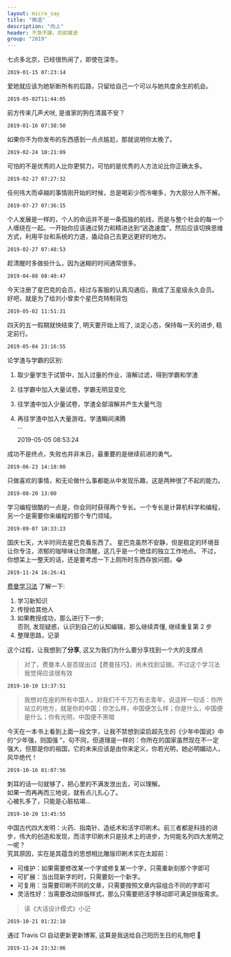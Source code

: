 ```yaml
---
layout: micro_say
title: "微语"
description: "向上"
header: 不急不躁，向前推进
group: "2019"
---
```


七点多北京，已经很热闹了，即使在深冬。  

	2019-01-15 07:23:14

爱她就应该为她斩断所有的后路，只留给自己一个可以与她共度余生的机会。  

	2019-05-02T11:44:05

前方传来几声犬吠, 是谁家的狗在清晨不安？  

	2019-01-16 07:38:50

如果你不为你发布的东西感到一点点尴尬，那就说明你太晚了。  

	2019-02-24 10:21:09

可怕的不是优秀的人比你更努力，可怕的是优秀的人方法论比你正确太多。  

	2019-02-27 07:27:32

任何伟大而卓越的事情刚开始的时候，总是喝彩少而冷嘲多，为大部分人所不解。  

	2019-07-27 07:36:15

个人发展是一样的，个人的命运并不是一条孤独的航线，而是与整个社会的每一个人缠绕在一起。一开始你应该通过努力和精进达到“逃逸速度”，然后应该切换思维方式，利用平台和系统的力道，撬动自己去更远更好的地方。  

	2019-02-27 07:48:53

趁清醒时多做些什么，因为迷糊的时间通常很多。  

	2019-04-08 08:40:47

今天注册了星巴克的会员，经过与客服的认真沟通后，我成了玉星级永久会员。  
好吧，就是为了给刘小曾卖个星巴克特制背包  

	2019-05-02 11:51:31

四天的五一假期就快结束了, 明天要开始上班了, 淡定心态，保持每一天的进步, 稳定前行。  

	2019-05-04 23:16:55

论学渣与学霸的区别:  
1. 取少量学生于试管中，加入过量的作业，溶解过滤，得到学霸和学渣  
2. 往学霸中加入大量试卷，学霸无明显变化  
3. 往学渣中加入少量试卷，学渣全部溶解并产生大量气泡  
4. 再往学渣中加入大量游戏，学渣瞬间沸腾  
...  

	2019-05-05 08:53:24

成功不是终点，失败也并非末日，最重要的是继续前进的勇气。

	2019-06-23 14:18:00

只做喜欢的事情，和无论做什么事都能从中发现乐趣，这是两种很了不起的能力。

	2019-08-20 13:00

学习编程很酷的一点是，你会同时获得两个专长。一个专长是计算机科学和编程，另一个是需要你来编程的那个专门领域。  

	2019-09-07 10:33:23

国庆七天，大半时间去星巴克看东西了。
星巴克虽然不安静，但是稳定的环境音让你专注，浓郁的咖啡味让你清醒，这几乎是一个绝佳的独立工作地点。
不过，你想呆上一整天的话，还是要考虑一下上厕所时东西存放问题。😂

	2019-11-24 16:26:41

[费曼学习法](https://wiki.mbalib.com/wiki/%E8%B4%B9%E6%9B%BC%E5%AD%A6%E4%B9%A0%E6%B3%95) 了解一下:   
1. 学习新知识  
2. 传授给其他人  
3. 如果教授成功，那么进行下一步;  
    否则, 发现疑惑，认识到自己的认知编辑，那么继续弄懂, 继续重复第 2 步  
4. 整理思路，记录  

这个过程，让我想到了**分享**, 这又为我们为什么要分享找到一个大的支撑点

> 对了，费曼本人是否提出过【费曼技巧】，尚未找到证据。不过这个学习法我觉得应该很有效

	2019-10-10 13:37:51

> 我想对在座的所有中国人，对我们千千万万有志青年，说这样一句话：你所站立的地方，就是你的中国；你怎么样，中国便怎么样；你是什么，中国便是什么；你有光明，中国便不黑暗

今天在一本书上看到上面一段文字，让我不禁想到梁启超先生的《少年中国说》中的“少年强，则国强
”，句不同，但道理是一样的：你所在的国家虽然现在不一定强大，但那是你的祖国，它的未来应该是由你来定义，你若光明，她必明媚动人，风华绝代！  

	2019-10-16 01:07:56

刺耳的话一句就够了，把心里的不满发泄出去，可以理解。  
如果一而再再而三地说，就有点儿扎心了。  
心被扎多了，只能是心脏枯竭…  

	2019-10-20 13:45:55

中国古代四大发明：火药、指南针、造纸术和活字印刷术。前三者都是科技的进步，伟大的创造和发现，而活字印刷术只是技术上的进步，为何能名列四大发明之一呢？  
究其原因，实在是其蕴含的思想相比雕版印刷术实在太超前：
* 可维护：如果需要修改某一个字或修复某一个字，只需重新刻那个字即可  
* 可扩展：当出现新字的时，只需要刻一个新字。
* 可复用：当需要印刷不同的文章，只需要按照文章内容组合不同的字即可  
* 灵活性好：当需要改动排版样式，那么只需要把活字移动即可满足排版需求。

> 读《大话设计模式》小记  

	2019-10-21 01:32:18

通过 Travis CI 自动更新更新博客, 这算是我送给自己阳历生日的礼物吧 🤗  

	2019-11-24 23:32:06

